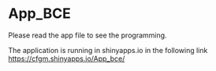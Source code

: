 # App_BCE

Please read the app file to see the programming. 

The application is running in shinyapps.io in the following link https://cfgm.shinyapps.io/App_bce/
